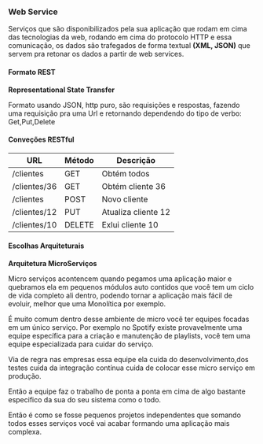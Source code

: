### Web Service

Serviços que são disponibilizados pela sua aplicação que rodam em cima das tecnologias da web, rodando em cima do protocolo HTTP e essa comunicação, os dados são trafegados de forma textual **(XML, JSON)** que servem pra retonar os dados a partir de web services.

#### Formato REST

**Representational State Transfer**

Formato usando JSON, http puro, são requisições e respostas, fazendo uma requisição pra uma Url e retornando dependendo do tipo de verbo: Get,Put,Delete

#### Conveções RESTful

| URL          | Método | Descrição           |
| ------------ | ------ | ------------------- |
| /clientes    | GET    | Obtém todos         |
| /clientes/36 | GET    | Obtém cliente 36    |
| /clientes    | POST   | Novo cliente        |
| /clientes/12 | PUT    | Atualiza cliente 12 |
| /clientes/10 | DELETE | Exlui cliente 10    |

#### Escolhas Arquiteturais

**Arquitetura MicroServiços**

Micro serviços acontencem quando pegamos uma aplicação maior e quebramos ela em pequenos módulos auto contidos que você tem um ciclo de vida completo ali dentro, podendo tornar a aplicação mais fácil de evoluir, melhor que uma Monolítica por exemplo.

É muito comum dentro desse ambiente de micro você ter equipes focadas em um único serviço.
Por exemplo no Spotify existe provavelmente uma equipe específica para a criação e manutenção de playlists, você tem uma equipe especializada para cuidar do serviço.

Via de regra nas empresas essa equipe ela cuida do desenvolvimento,dos testes cuida da integração contínua cuida de colocar esse micro serviço em produção.

Então a equipe faz o trabalho de ponta a ponta em cima de algo bastante especifico da sua do seu sistema como o todo.

Então é como se fosse pequenos projetos independentes que somando todos esses serviços você vai acabar formando uma aplicação mais complexa.
